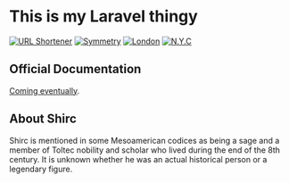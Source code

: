 # This is my Laravel thingy

[![URL Shortener](https://www.blairanderson.co/react-no-redux/static/media/logo.5d5d9eef.svg)](http://shirc.pro)
[![Symmetry](https://www.blairanderson.co/react-no-redux/static/media/logo.5d5d9eef.svg)](http://shirc.pro/symdraw)
[![London](https://www.blairanderson.co/react-no-redux/static/media/logo.5d5d9eef.svg)](http://shirc.pro/london)
[![N.Y.C](https://www.blairanderson.co/react-no-redux/static/media/logo.5d5d9eef.svg)](http://shirc.pro/nyc)


## Official Documentation

[Coming eventually](#).

## About Shirc

Shirc is mentioned in some Mesoamerican codices as being a sage and a member of Toltec nobility and scholar who lived during the end of the 8th century. It is unknown whether he was an actual historical person or a legendary figure.
